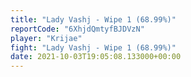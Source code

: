 ```yaml
---
title: "Lady Vashj - Wipe 1 (68.99%)"
reportCode: "6XhjdQmtyfBJDVzN"
player: "Krijae"
fight: "Lady Vashj - Wipe 1 (68.99%)"
date: 2021-10-03T19:05:08.133000+00:00
---
```


